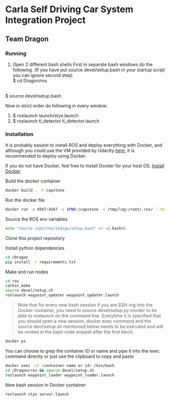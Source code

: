 # Carla Self Driving Car System Integration Project
## Team Dragon

### Running
1. Open 2 different bash shells
First in separate bash windows do the following. (If you have put source devel/setup.bash in your startup script you can ignore second step)<br/>
$ cd Dragon/ros
<br/>
$ source devel/setup.bash

Now in strict order do following in every window.

1. $ roslaunch launch/styx.launch
5. $ roslaunch tl_detector tl_detector.launch




### Installation
It is probably easiest to install ROS and deploy everything with Docker, and although you could use the VM provided by Udacity [here](https://s3-us-west-1.amazonaws.com/udacity-selfdrivingcar/Udacity_VM_Base_V1.0.0.zip), it is recommended to deploy using Docker.

If you do not have Docker, feel free to install Docker for your host OS.
[Install Docker](https://docs.docker.com/engine/installation/)

Build the docker container
```bash
docker build . -t capstone
```

Run the docker file
```bash
docker run -p 4567:4567 -v $PWD:/capstone -v /tmp/log:/root/.ros/ --rm -it capstone
```

Source the ROS env variables
```bash
echo "source /opt/ros/indigo/setup.bash" >> ~/.bashrc
```

Clone this project repository

Install python dependencies
```bash
cd /Dragon
pip install -r requirements.txt
```

Make and run nodes
```bash
cd ros
catkin_make
source devel/setup.sh
roslaunch waypoint_updater waypoint_updater.launch
```

> Note that for every new bash session if you are SSH-ing into the Docker container, you need to source devel/setup.py inorder to be able to roslaunch on the command line. Everytime it is specified that you should open a new session, docker exec command and the source devl/setup.sh mentioned below needs to be executed and will be omited in the bash code snippet after the first block.

```bash
docker ps
```
You can choose to grep the container ID or name and pipe it into the exec command directly or just use the clipboard to copy and paste
```bash
docker exec -it <container name or id> /bin/bash
cd /Dragon/ros && source devel/setup.sh
roslaunch waypoint_loader waypoint_loader.launch
```
New bash session in Docker container
```bash
roslaunch styx server.launch
```

